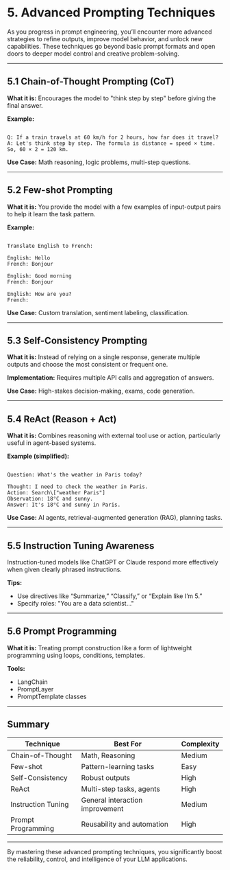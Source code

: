 # 5. Advanced Prompting Techniques

As you progress in prompt engineering, you’ll encounter more advanced strategies to refine outputs, improve model behavior, and unlock new capabilities. These techniques go beyond basic prompt formats and open doors to deeper model control and creative problem-solving.

---

## 5.1 Chain-of-Thought Prompting (CoT)

**What it is:** Encourages the model to "think step by step" before giving the final answer.

**Example:**
```

Q: If a train travels at 60 km/h for 2 hours, how far does it travel?
A: Let's think step by step. The formula is distance = speed × time. So, 60 × 2 = 120 km.

```

**Use Case:** Math reasoning, logic problems, multi-step questions.

---

## 5.2 Few-shot Prompting

**What it is:** You provide the model with a few examples of input-output pairs to help it learn the task pattern.

**Example:**
```

Translate English to French:

English: Hello
French: Bonjour

English: Good morning
French: Bonjour

English: How are you?
French:

```

**Use Case:** Custom translation, sentiment labeling, classification.

---

## 5.3 Self-Consistency Prompting

**What it is:** Instead of relying on a single response, generate multiple outputs and choose the most consistent or frequent one.

**Implementation:** Requires multiple API calls and aggregation of answers.

**Use Case:** High-stakes decision-making, exams, code generation.

---

## 5.4 ReAct (Reason + Act)

**What it is:** Combines reasoning with external tool use or action, particularly useful in agent-based systems.

**Example (simplified):**
```

Question: What's the weather in Paris today?

Thought: I need to check the weather in Paris.
Action: Search\["weather Paris"]
Observation: 18°C and sunny.
Answer: It's 18°C and sunny in Paris.

```

**Use Case:** AI agents, retrieval-augmented generation (RAG), planning tasks.

---

## 5.5 Instruction Tuning Awareness

Instruction-tuned models like ChatGPT or Claude respond more effectively when given clearly phrased instructions.

**Tips:**
- Use directives like “Summarize,” “Classify,” or “Explain like I’m 5.”
- Specify roles: "You are a data scientist..."

---

## 5.6 Prompt Programming

**What it is:** Treating prompt construction like a form of lightweight programming using loops, conditions, templates.

**Tools:**
- LangChain
- PromptLayer
- PromptTemplate classes

---

## Summary

| Technique             | Best For                        | Complexity |
|-----------------------|----------------------------------|------------|
| Chain-of-Thought      | Math, Reasoning                  | Medium     |
| Few-shot              | Pattern-learning tasks           | Easy       |
| Self-Consistency      | Robust outputs                   | High       |
| ReAct                 | Multi-step tasks, agents         | High       |
| Instruction Tuning    | General interaction improvement  | Medium     |
| Prompt Programming    | Reusability and automation       | High       |

---

By mastering these advanced prompting techniques, you significantly boost the reliability, control, and intelligence of your LLM applications.
